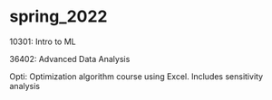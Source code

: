 # spring_2022
10301: Intro to ML

36402: Advanced Data Analysis

Opti: Optimization algorithm course using Excel. Includes sensitivity analysis
